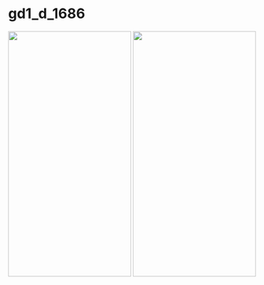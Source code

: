 # gd1_d_1686

<img src="https://github.com/user-attachments/assets/8d4c410a-2660-4bb2-82b5-21aa04cdd730" width="250" height="500">
<img src="https://github.com/user-attachments/assets/00d7be56-7ba2-4710-9480-0d083fa2e9fc" width="250" height="500">
